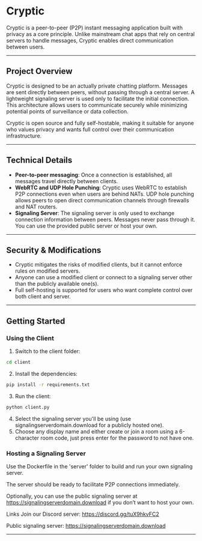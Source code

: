 # Cryptic

Cryptic is a peer-to-peer (P2P) instant messaging application built with privacy as a core principle. Unlike mainstream chat apps that rely on central servers to handle messages, Cryptic enables direct communication between users.

---

## Project Overview

Cryptic is designed to be an actually private chatting platform. Messages are sent directly between peers, without passing through a central server. A lightweight signaling server is used only to facilitate the initial connection. This architecture allows users to communicate securely while minimizing potential points of surveillance or data collection.

Cryptic is open source and fully self-hostable, making it suitable for anyone who values privacy and wants full control over their communication infrastructure.

---

## Technical Details

- **Peer-to-peer messaging**: Once a connection is established, all messages travel directly between clients.  
- **WebRTC and UDP Hole Punching**: Cryptic uses WebRTC to establish P2P connections even when users are behind NATs. UDP hole punching allows peers to open direct communication channels through firewalls and NAT routers.  
- **Signaling Server**: The signaling server is only used to exchange connection information between peers. Messages never pass through it. You can use the provided public server or host your own.  

---

## Security & Modifications

- Cryptic mitigates the risks of modified clients, but it cannot enforce rules on modified servers.  
- Anyone can use a modified client or connect to a signaling server other than the publicly available one(s).  
- Full self-hosting is supported for users who want complete control over both client and server.  

---

## Getting Started

### Using the Client

1. Switch to the client folder:
```bash
cd client
```
2. Install the dependencies:
```bash
pip install -r requirements.txt
```
3. Run the client:
```bash
python client.py
```
4. Select the signaling server you'll be using (use signalingserverdomain.download for a publicly hosted one).
5. Choose any display name and either create or join a room using a 6-character room code, just press enter for the password to not have one.

### Hosting a Signaling Server

Use the Dockerfile in the 'server' folder to build and run your own signaling server.

The server should be ready to facilitate P2P connections immediately.

Optionally, you can use the public signaling server at https://signalingserverdomain.download if you don’t want to host your own.

Links
Join our Discord server: https://discord.gg/tuX9hkvFC2

Public signaling server: https://signalingserverdomain.download


---

